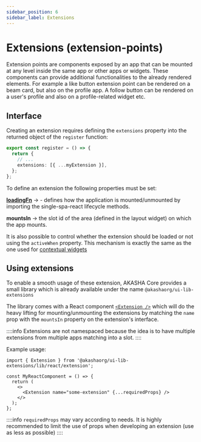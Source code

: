 ```yaml
---
sidebar_position: 6
sidebar_label: Extensions
---
```


# Extensions (extension-points)

Extension points are components exposed by an app that can be mounted at any level inside the same app or other apps or widgets. These components can provide additional functionalities to the already rendered elements. For example a like button extension point can be rendered on a beam card, but also on the profile app. A follow button can be rendered on a user's profile and also on a profile-related widget etc.

## Interface

Creating an extension requires defining the `extensions` property into the returned object of the `register` function:

```ts
export const register = () => {
  return {
    // ...
    extensions: [{ ...myExtension }],
  };
};
```

To define an extension the following properties must be set:

**[loadingFn](./loading-function)** -> - defines how the application is mounted/unmounted by importing the single-spa-react lifecycle methods.

**mountsIn** -> the slot id of the area (defined in the layout widget) on which the app mounts.

It is also possible to control whether the extension should be loaded or not using the `activeWhen` property. This mechanism is exactly the same as the one used for [contextual widgets](./widgets/index.md#contextual-widgets)

## Using extensions

To enable a smooth usage of these extension, AKASHA Core provides a small library which is already available under the name `@akashaorg/ui-lib-extensions`

The library comes with a React component [`<Extension />`](https://github.com/AKASHAorg/akasha-core/blob/next/libs/extensions/src/react/extension.tsx) which will do the heavy lifting for mounting/unmounting the extensions by matching the `name` prop with the `mountsIn` property on the extension's interface.

::::info
Extensions are not namespaced because the idea is to have multiple extensions from multiple apps matching into a slot.
::::

Example usage:

```tsx
import { Extension } from '@akashaorg/ui-lib-extensions/lib/react/extension';

const MyReactComponent = () => {
  return (
    <>
      <Extension name="some-extension" {...requiredProps} />
    </>
  );
};
```

::::info
`requiredProps` may vary according to needs. It is highly recommended to limit the use of props when developing an extension (use as less as possible)
::::

